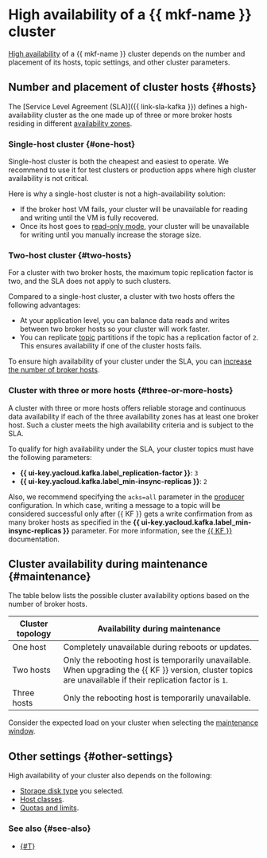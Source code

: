 # High availability of a {{ mkf-name }} cluster

[High availability](../../architecture/fault-tolerance.md#mdb-ha) of a {{ mkf-name }} cluster depends on the number and placement of its hosts, topic settings, and other cluster parameters.

## Number and placement of cluster hosts {#hosts}

The [Service Level Agreement (SLA)]({{ link-sla-kafka }}) defines a high-availability cluster as the one made up of three or more broker hosts residing in different [availability zones](../../overview/concepts/geo-scope.md).

### Single-host cluster {#one-host}

Single-host cluster is both the cheapest and easiest to operate. We recommend to use it for test clusters or production apps where high cluster availability is not critical.

Here is why a single-host cluster is not a high-availability solution:

* If the broker host VM fails, your cluster will be unavailable for reading and writing until the VM is fully recovered.
* Once its host goes to [read-only mode](storage.md#manage-storage-space), your cluster will be unavailable for writing until you manually increase the storage size.

### Two-host cluster {#two-hosts}

For a cluster with two broker hosts, the maximum topic replication factor is two, and the SLA does not apply to such clusters.

Compared to a single-host cluster, a cluster with two hosts offers the following advantages:

* At your application level, you can balance data reads and writes between two broker hosts so your cluster will work faster.
* You can replicate [topic](topics.md) partitions if the topic has a replication factor of `2`. This ensures availability if one of the cluster hosts fails.

To ensure high availability of your cluster under the SLA, you can [increase the number of broker hosts](../operations/cluster-update.md#change-brokers).

### Cluster with three or more hosts {#three-or-more-hosts}

A cluster with three or more hosts offers reliable storage and continuous data availability if each of the three availability zones has at least one broker host. Such a cluster meets the high availability criteria and is subject to the SLA.

To qualify for high availability under the SLA, your cluster topics must have the following parameters:

* **{{ ui-key.yacloud.kafka.label_replication-factor }}**: `3`
* **{{ ui-key.yacloud.kafka.label_min-insync-replicas }}**: `2`

Also, we recommend specifying the `acks=all` parameter in the [producer](producers-consumers.md) configuration. In which case, writing a message to a topic will be considered successful only after {{ KF }} gets a write confirmation from as many broker hosts as specified in the **{{ ui-key.yacloud.kafka.label_min-insync-replicas }}** parameter. For more information, see the [{{ KF }}](https://kafka.apache.org/documentation/#producerconfigs_acks) documentation.

## Cluster availability during maintenance {#maintenance}

The table below lists the possible cluster availability options based on the number of broker hosts.

| **Cluster topology** | **Availability during maintenance** |
| --- | --- |
| One host | Completely unavailable during reboots or updates. |
| Two hosts | Only the rebooting host is temporarily unavailable. When upgrading the {{ KF }} version, cluster topics are unavailable if their replication factor is `1`. |
| Three hosts | Only the rebooting host is temporarily unavailable. |

Consider the expected load on your cluster when selecting the [maintenance window](maintenance.md#maintenance-window).

## Other settings {#other-settings}

High availability of your cluster also depends on the following:

* [Storage disk type](storage.md) you selected.
* [Host classes](instance-types.md).
* [Quotas and limits](limits.md).


### See also {#see-also}

* [{#T}](../../architecture/fault-tolerance.md)
